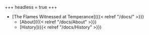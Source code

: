 +++
headless = true
+++

- [The Flames Witnessed at Temperance]({{< relref "/docs/" >}})
  - [About]({{< relref "/docs/About" >}})
  - [History]({{< relref "/docs/History" >}})